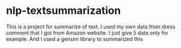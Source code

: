 # nlp-textsummarization

This is a project for summarize of text. I used my own data from dress comment that I got from Amazon website. I just give 5 data only for example. And I used a gensim library to summarized this
